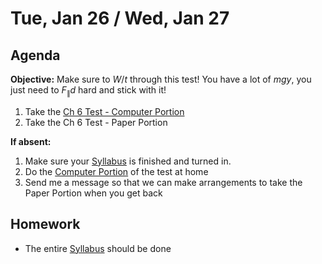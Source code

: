 Tue, Jan 26 / Wed, Jan 27
==================

Agenda
---------
**Objective:** Make sure to $W/t$ through this test!  You have a lot of $mgy$, you just need to $F_\parallel d$ hard and stick with it!

1. Take the [Ch 6 Test - Computer Portion][test]
2. Take the Ch 6 Test - Paper Portion

**If absent:**

1. Make sure your [Syllabus] is finished and turned in.
2. Do the [Computer Portion][test] of the test at home
3. Send me a message so that we can make arrangements to take the Paper Portion when you get back

Homework 
-------------
- The entire [Syllabus] should be done 

[syllabus]: https://avon.schoology.com/course/2624603229/materials?f=369853538
[test]: https://avon.schoology.com/assignment/4568918812/
<!--stackedit_data:
eyJoaXN0b3J5IjpbLTEzNTc4MDM4MTIsMTg0NzQwNDMzNywzOD
EyMzg1NDQsLTE4NTk3MjYwNzcsNzE1NTY2MDgxLDIxMzgwMTI1
MTgsLTIxNDYzNzA4MTBdfQ==
-->